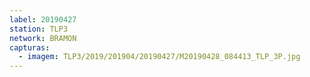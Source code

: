 ```yaml
---
label: 20190427
station: TLP3
network: BRAMON
capturas:
  - imagem: TLP3/2019/201904/20190427/M20190428_084413_TLP_3P.jpg
---
```

